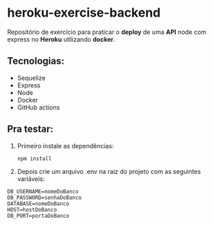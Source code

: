 

# heroku-exercise-backend

Repositório de exercício para praticar o **deploy** de uma **API** node com express no **Heroku** utilizando **docker**.

## Tecnologias:

 - Sequelize
 - Express
 - Node
 - Docker
 - GitHub actions

## Pra testar:

 1. Primeiro instale as dependências:

    ```npm install```

 2. Depois crie um arquivo .env na raiz do projeto com as seguintes
    variáveis:
    
```
DB_USERNAME=nomeDoBanco
DB_PASSWORD=senhaDoBanco
DATABASE=nomeDoBanco
HOST=hostDoBanco
DB_PORT=portaDoBanco
```
